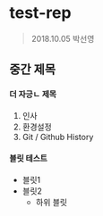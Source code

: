 # test-rep

> 2018.10.05
> 박선영

## 중간 제목

#### 더 자긍ㄴ 제목

1. 인사
1. 환경설정
1. Git / Github History

#### 블릿 테스트
- 블릿1
- 블릿2
  - 하위 블릿
